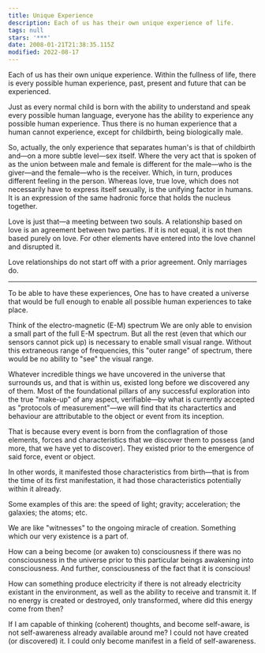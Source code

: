 ```yaml
---
title: Unique Experience
description: Each of us has their own unique experience of life.
tags: null
stars: '***'
date: 2008-01-21T21:38:35.115Z
modified: 2022-08-17
---
```


Each of us has their own unique experience. Within the fullness of life, there is every possible human experience, past, present and future that can be experienced.

Just as every normal child is born with the ability to understand and speak every possible human language, everyone has the ability to experience any possible human experience. Thus there is no human experience that a human cannot experience, except for childbirth, being biologically male.

So, actually, the only experience that separates human's is that of childbirth and&mdash;on a more subtle level&mdash;sex itself. Where the very act that is spoken of as the union between male and female is different for the male&mdash;who is the giver&mdash;and the female&mdash;who is the receiver. Which, in turn, produces different feeling in the person. Whereas love, true love, which does not necessarily have to express itself sexually, is the unifying factor in humans. It is an expression of the same hadronic force that holds the nucleus together.

Love is just that&mdash;a meeting between two souls. A relationship based on love is an agreement between two parties. If it is not equal, it is not then based purely on love. For other elements have entered into the love channel and disrupted it.

Love relationships do not start off with a prior agreement. Only marriages do.

---

To be able to have these experiences, One has to have created a universe that would be full enough to enable all possible human experiences to take place.

Think of the electro-magnetic (E-M) spectrum We are only able to envision a small part of the full E-M spectrum. But all the rest (even that which our sensors cannot pick up) is necessary to enable small visual range. Without this extraneous range of frequencies, this "outer range" of spectrum, there would be no ability to "see" the visual range.

Whatever incredible things we have uncovered in the universe that surrounds us, and that is within us, existed long before we discovered any of them. Most of the foundational pillars of any successful exploration into the true "make-up" of any aspect, verifiable&mdash;by what is currently accepted as "protocols of measurement"&mdash;we will find that its charactertics and behaviour are attributable to the object or event from its inception.

That is because every event is born from the conflagration of those elements, forces and characteristics that we discover them to possess (and more, that we have yet to discover). They existed prior to the emergence of said force, event or object.

In other words, it manifested those characteristics from birth&mdash;that is from the time of its first manifestation, it had those characteristics potentially within it already.

Some examples of this are: the speed of light; gravity; acceleration; the galaxies; the atoms; etc.

We are like "witnesses" to the ongoing miracle of creation. Something which our very existence is a part of.

How can a being become (or awaken to) consciousness if there was no consciousness in the universe prior to this particular beings awakening into consciousness. And further, consciousness of the fact that it is conscious!

How can something produce electricity if there is not already electricity existant in the environment, as well as the ability to receive and transmit it. If no energy is created or destroyed, only transformed, where did this energy come from then?

If I am capable of thinking (coherent) thoughts, and become self-aware, is not self-awareness already available around me? I could not have created (or discovered) it. I could only become manifest in a field of self-awareness.
